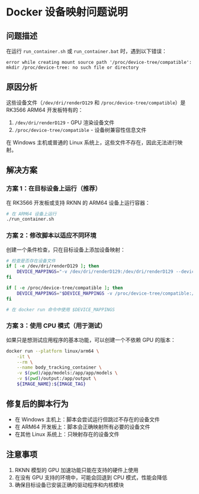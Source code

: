 # Docker 设备映射问题说明

## 问题描述

在运行 `run_container.sh` 或 `run_container.bat` 时，遇到以下错误：

```
error while creating mount source path '/proc/device-tree/compatible': mkdir /proc/device-tree: no such file or directory
```

## 原因分析

这些设备文件（`/dev/dri/renderD129` 和 `/proc/device-tree/compatible`）是 RK3566 ARM64 开发板特有的：

1. `/dev/dri/renderD129` - GPU 渲染设备文件
2. `/proc/device-tree/compatible` - 设备树兼容性信息文件

在 Windows 主机或普通的 Linux 系统上，这些文件不存在，因此无法进行映射。

## 解决方案

### 方案 1：在目标设备上运行（推荐）

在 RK3566 开发板或支持 RKNN 的 ARM64 设备上运行容器：

```bash
# 在 ARM64 设备上运行
./run_container.sh
```

### 方案 2：修改脚本以适应不同环境

创建一个条件检查，只在目标设备上添加设备映射：

```bash
# 检查是否存在设备文件
if [ -e /dev/dri/renderD129 ]; then
    DEVICE_MAPPINGS="-v /dev/dri/renderD129:/dev/dri/renderD129 --device /dev/dri/renderD129"
fi

if [ -e /proc/device-tree/compatible ]; then
    DEVICE_MAPPINGS="$DEVICE_MAPPINGS -v /proc/device-tree/compatible:/proc/device-tree/compatible"
fi

# 在 docker run 命令中使用 $DEVICE_MAPPINGS
```

### 方案 3：使用 CPU 模式（用于测试）

如果只是想测试应用程序的基本功能，可以创建一个不依赖 GPU 的版本：

```bash
docker run --platform linux/arm64 \
    -it \
    --rm \
    --name body_tracking_container \
    -v $(pwd)/app/models:/app/app/models \
    -v $(pwd)/output:/app/output \
    ${IMAGE_NAME}:${IMAGE_TAG}
```

## 修复后的脚本行为

- 在 Windows 主机上：脚本会尝试运行但跳过不存在的设备文件
- 在 ARM64 开发板上：脚本会正确映射所有必要的设备文件
- 在其他 Linux 系统上：只映射存在的设备文件

## 注意事项

1. RKNN 模型的 GPU 加速功能只能在支持的硬件上使用
2. 在没有 GPU 支持的环境中，可能会回退到 CPU 模式，性能会降低
3. 确保目标设备已安装正确的驱动程序和内核模块
